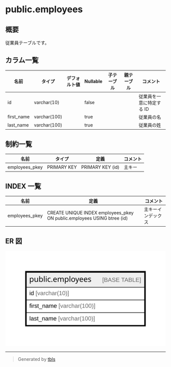 # public.employees

## 概要

従業員テーブルです。

## カラム一覧

| 名前 | タイプ | デフォルト値 | Nullable | 子テーブル | 親テーブル | コメント |
| ---- | ------ | ------------ | -------- | ---------- | ---------- | -------- |
| id | varchar(10) |  | false |  |  | 従業員を一意に特定する ID |
| first_name | varchar(100) |  | true |  |  | 従業員の名 |
| last_name | varchar(100) |  | true |  |  | 従業員の姓 |

## 制約一覧

| 名前 | タイプ | 定義 | コメント |
| ---- | ---- | ---------- | ------- |
| employees_pkey | PRIMARY KEY | PRIMARY KEY (id) | 主キー |

## INDEX 一覧

| 名前 | 定義 | コメント |
| ---- | ---------- | ------- |
| employees_pkey | CREATE UNIQUE INDEX employees_pkey ON public.employees USING btree (id) | 主キーインデックス |

## ER 図

![er](public.employees.svg)

---

> Generated by [tbls](https://github.com/k1LoW/tbls)

